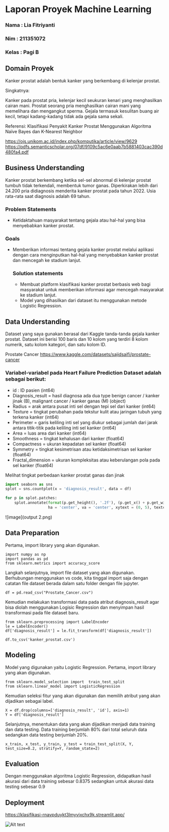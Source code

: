 # Laporan Proyek Machine Learning
### Nama : Lia Fitriyanti
### Nim : 211351072
### Kelas : Pagi B

## Domain Proyek

Kanker prostat adalah bentuk kanker yang berkembang di kelenjar prostat.

Singkatnya:

Kanker pada prostat pria, kelenjar kecil seukuran kenari yang menghasilkan cairan mani. Prostat seorang pria menghasilkan cairan mani yang memelihara dan mengangkut sperma. Gejala termasuk kesulitan buang air kecil, tetapi kadang-kadang tidak ada gejala sama sekali.

  Referensi:
  Klasifikasi Penyakit Kanker Prostat Menggunakan Algoritma Naïve Bayes dan K-Nearest Neighbor

  https://ojs.unikom.ac.id/index.php/komputika/article/view/9629 
  https://pdfs.semanticscholar.org/07df/9109c5ac6e0aab7b5881403cac390d480fa4.pdf

## Business Understanding

Kanker prostat berkembang ketika sel-sel abnormal di kelenjar prostat tumbuh tidak terkendali, membentuk tumor ganas. Diperkirakan lebih dari 24.200 pria didiagnosis menderita kanker prostat pada tahun 2022. Usia rata-rata saat diagnosis adalah 69 tahun.

### Problem Statements

- Ketidaktahuan masyarakat tentang gejala atau hal-hal yang bisa menyebabkan kanker prostat.

### Goals

- Memberikan informasi tentang gejala kanker prostat melalui aplikasi dengan cara menginputkan hal-hal yang menyebabkan kanker prostat dan mencegah ke stadium lanjut.


    ### Solution statements
    - Membuat platform klasifikasi kanker prostat berbasis web bagi masyarakat untuk memberikan informasi agar mencegah masyarakat ke stadium lanjut.
    - Model yang dihasilkan dari dataset itu menggunakan metode Logistic Regression.

## Data Understanding
Dataset yang saya gunakan berasal dari Kaggle tanda-tanda gejala kanker prostat. Dataset ini berisi 100 baris dan 10 kolom yang terdiri 8 kolom numerik, satu kolom kategori, dan satu kolom ID.

Prostate Cancer
https://www.kaggle.com/datasets/sajidsaifi/prostate-cancer 

### Variabel-variabel pada Heart Failure Prediction Dataset adalah sebagai berikut:
- id : ID pasien (int64)  
- Diagnosis_result = hasil diagnosa ada dua type benign cancer / kanker jinak (B), malignant cancer / kanker ganas (M) (object)
- Radius = arak antara pusat inti sel dengan tepi sel dari kanker (int64)  
- Texture = tingkat perubahan pada tekstur kulit atau jaringan tubuh yang terkena kanker (int64)  
- Perimeter = garis keliling inti sel yang diukur sebagai jumlah dari jarak antara titik-titik pada keliling inti sel kanker (int64)  
- Area = luas area dari kanker (int64)  
- Smoothness = tingkat kehalusan dari kanker (float64)
- Compactness = ukuran kepadatan sel kanker (float64)
- Symmetry = tingkat kesimetrisan atau ketidaksimetrisan sel kanker (float64)
- Fractal_dimension = ukuran kompleksitas atau keberulangan pola pada sel kanker (float64)

Melihat tingkat perbedaan kanker prostat ganas dan jinak
``` python
import seaborn as sns
splot = sns.countplot(x = 'diagnosis_result', data = df)

for p in splot.patches:
    splot.annotate(format(p.get_height(), '.2f'), (p.get_x() + p.get_width() / 2., p.get_height()), 
                   ha = 'center', va = 'center', xytext = (0, 5), textcoords = 'offset points')
```
![image](output 2.png)
## Data Preparation
Pertama, import library yang akan digunakan.

    import numpy as np
    import pandas as pd
    from sklearn.metrics import accuracy_score

Langkah selanjutnya, import file dataset yang akan digunakan. Berhubungan menggunakan vs code, kita tinggal import saja dengan catatan file dataset berada dalam satu folder dengan file jupyter.

    df = pd.read_csv("Prostate_Cancer.csv")

Kemudian melakukan transformasi data pada atribut diagnosis_result agar bisa diolah menggunakan Logisic Regression dan menyimpan hasil transformasi pada file dataset baru.

    from sklearn.preprocessing import LabelEncoder
    le = LabelEncoder()
    df['diagnosis_result'] = le.fit_transform(df['diagnosis_result'])

    df.to_csv('kanker_prostat.csv')

## Modeling
Model yang digunakan yaitu Logistic Regression. Pertama, import library yang akan digunakan.

    from sklearn.model_selection import  train_test_split
    from sklearn.linear_model import LogisticRegression

Kemudian seleksi fitur yang akan digunakan dan memilih atribut yang akan dijadikan sebagai label.

    X = df.drop(columns=['diagnosis_result', 'id'], axis=1)
    Y = df['diagnosis_result']

Selanjutnya, menentukan data yang akan dijadikan menjadi data training dan data testing. Data training berjumlah 80% dari total seluruh data sedangkan data testing berjumlah 20%.

    x_train, x_test, y_train, y_test = train_test_split(X, Y, test_size=0.2, stratify=Y, random_state=2)

## Evaluation
Dengan menggunakan algoritma Logistic Regression, didapatkan hasil akurasi dari data training sebesar 0.8375 sedangkan untuk akurasi data testing sebesar 0.9

## Deployment
https://klasifikasi-rnavpduykt3lmyvjxchx9k.streamlit.app/

![Alt text](image-1.png)
